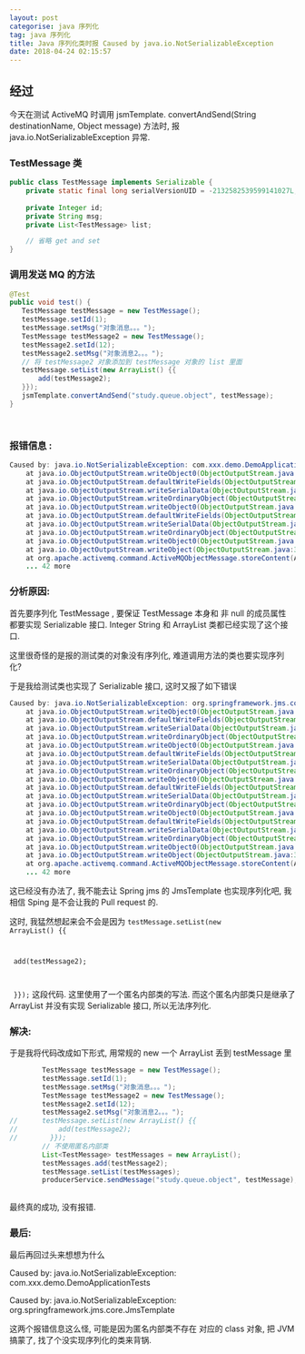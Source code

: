 ```yaml
---
layout: post
categorise: java 序列化
tag: java 序列化
title: Java 序列化类时报 Caused by java.io.NotSerializableException
date: 2018-04-24 02:15:57
---
```


## 经过

今天在测试 ActiveMQ 时调用 jsmTemplate. convertAndSend(String destinationName, Object message) 方法时, 报java.io.NotSerializableException 异常.

### TestMessage 类

```java
public class TestMessage implements Serializable {
    private static final long serialVersionUID = -2132582539599141027L;
    
    private Integer id;
    private String msg;
    private List<TestMessage> list;

    // 省略 get and set 
}
```



### 调用发送 MQ 的方法

 ```java
@Test
public void test() {
    TestMessage testMessage = new TestMessage();
    testMessage.setId(1);
    testMessage.setMsg("对象消息。。。");
    TestMessage testMessage2 = new TestMessage();
    testMessage2.setId(12);
    testMessage2.setMsg("对象消息2。。。");
    // 将 testMessage2 对象添加到 testMessage 对象的 list 里面
    testMessage.setList(new ArrayList() {{
        add(testMessage2);
    }});
    jsmTemplate.convertAndSend("study.queue.object", testMessage);
}

	
 ```


### 报错信息 :

```java
Caused by: java.io.NotSerializableException: com.xxx.demo.DemoApplicationTests
	at java.io.ObjectOutputStream.writeObject0(ObjectOutputStream.java:1184)
	at java.io.ObjectOutputStream.defaultWriteFields(ObjectOutputStream.java:1548)
	at java.io.ObjectOutputStream.writeSerialData(ObjectOutputStream.java:1509)
	at java.io.ObjectOutputStream.writeOrdinaryObject(ObjectOutputStream.java:1432)
	at java.io.ObjectOutputStream.writeObject0(ObjectOutputStream.java:1178)
	at java.io.ObjectOutputStream.defaultWriteFields(ObjectOutputStream.java:1548)
	at java.io.ObjectOutputStream.writeSerialData(ObjectOutputStream.java:1509)
	at java.io.ObjectOutputStream.writeOrdinaryObject(ObjectOutputStream.java:1432)
	at java.io.ObjectOutputStream.writeObject0(ObjectOutputStream.java:1178)
	at java.io.ObjectOutputStream.writeObject(ObjectOutputStream.java:348)
	at org.apache.activemq.command.ActiveMQObjectMessage.storeContent(ActiveMQObjectMessage.java:120)
	... 42 more

```



### 分析原因:

首先要序列化 TestMessage , 要保证 TestMessage 本身和 非 null 的成员属性 都要实现 Serializable 接口. Integer String  和 ArrayList 类都已经实现了这个接口. 

这里很奇怪的是报的测试类的对象没有序列化, 难道调用方法的类也要实现序列化?

于是我给测试类也实现了 Serializable 接口, 这时又报了如下错误

```java
Caused by: java.io.NotSerializableException: org.springframework.jms.core.JmsTemplate
	at java.io.ObjectOutputStream.writeObject0(ObjectOutputStream.java:1184)
	at java.io.ObjectOutputStream.defaultWriteFields(ObjectOutputStream.java:1548)
	at java.io.ObjectOutputStream.writeSerialData(ObjectOutputStream.java:1509)
	at java.io.ObjectOutputStream.writeOrdinaryObject(ObjectOutputStream.java:1432)
	at java.io.ObjectOutputStream.writeObject0(ObjectOutputStream.java:1178)
	at java.io.ObjectOutputStream.defaultWriteFields(ObjectOutputStream.java:1548)
	at java.io.ObjectOutputStream.writeSerialData(ObjectOutputStream.java:1509)
	at java.io.ObjectOutputStream.writeOrdinaryObject(ObjectOutputStream.java:1432)
	at java.io.ObjectOutputStream.writeObject0(ObjectOutputStream.java:1178)
	at java.io.ObjectOutputStream.defaultWriteFields(ObjectOutputStream.java:1548)
	at java.io.ObjectOutputStream.writeSerialData(ObjectOutputStream.java:1509)
	at java.io.ObjectOutputStream.writeOrdinaryObject(ObjectOutputStream.java:1432)
	at java.io.ObjectOutputStream.writeObject0(ObjectOutputStream.java:1178)
	at java.io.ObjectOutputStream.defaultWriteFields(ObjectOutputStream.java:1548)
	at java.io.ObjectOutputStream.writeSerialData(ObjectOutputStream.java:1509)
	at java.io.ObjectOutputStream.writeOrdinaryObject(ObjectOutputStream.java:1432)
	at java.io.ObjectOutputStream.writeObject0(ObjectOutputStream.java:1178)
	at java.io.ObjectOutputStream.writeObject(ObjectOutputStream.java:348)
	at org.apache.activemq.command.ActiveMQObjectMessage.storeContent(ActiveMQObjectMessage.java:120)
	... 42 more
```

这已经没有办法了, 我不能去让 Spring jms 的 JmsTemplate 也实现序列化吧, 我相信 Sping 是不会让我的 Pull request 的. 

这时, 我猛然想起来会不会是因为 <code>testMessage.setList(new ArrayList() {{

​        add(testMessage2);

​    }});</code> 这段代码. 这里使用了一个匿名内部类的写法. 而这个匿名内部类只是继承了 ArrayList 并没有实现 Serializable 接口, 所以无法序列化. 

### 解决:

于是我将代码改成如下形式, 用常规的 new 一个 ArrayList 丢到 testMessage 里

```java
		TestMessage testMessage = new TestMessage();
		testMessage.setId(1);
		testMessage.setMsg("对象消息。。。");
		TestMessage testMessage2 = new TestMessage();
		testMessage2.setId(12);
		testMessage2.setMsg("对象消息2。。。");
//		testMessage.setList(new ArrayList() {{
//		    add(testMessage2);
//        }});
		// 不使用匿名内部类
		List<TestMessage> testMessages = new ArrayList();
		testMessages.add(testMessage2);
		testMessage.setList(testMessages);
		producerService.sendMessage("study.queue.object", testMessage);
	
```

最终真的成功, 没有报错.

### 最后:

最后再回过头来想想为什么

Caused by: java.io.NotSerializableException: com.xxx.demo.DemoApplicationTests

Caused by: java.io.NotSerializableException: org.springframework.jms.core.JmsTemplate

这两个报错信息这么怪, 可能是因为匿名内部类不存在 对应的 class 对象, 把 JVM 搞蒙了, 找了个没实现序列化的类来背锅.